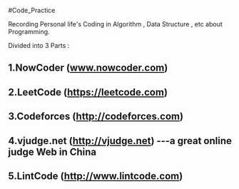 #Code_Practice

Recording Personal life's Coding in Algorithm , Data Structure , etc about Programming. 

Divided into 3 Parts :   

 ## 1.NowCoder (www.nowcoder.com)  
 
 ## 2.LeetCode (https://leetcode.com)
 
 ## 3.Codeforces (http://codeforces.com)
 
 ## 4.vjudge.net (http://vjudge.net) ---a great online judge Web in China
 
 ## 5.LintCode (http://www.lintcode.com)
